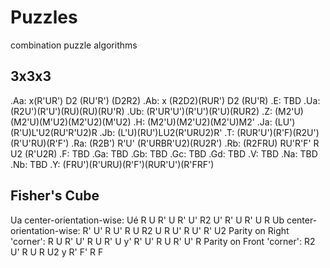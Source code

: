 # Puzzles
combination puzzle algorithms

## 3x3x3
.Aa: x(R'UR') D2 (RU'R') (D2R2)
.Ab: x (R2D2)(RUR') D2 (RU'R)
.E:  TBD
.Ua: (R2U')(R'U')(RU)(RU)(RU'R)
.Ub: (R'UR'U')(R'U')(R'U)(RUR2)
.Z:  (M2'U)(M2'U)(M'U2)(M2'U2)(M'U2)
.H:  (M2'U)(M2'U2)(M2'U)M2'
.Ja: (LU')(R'U)L'U2(RU'R'U2)R
.Jb: (L'U)(RU')LU2(R'URU2)R'
.T:  (RUR'U')(R'F)(R2U')(R'U'RU)(R'F')
.Ra: (R2B') R'U' (R'URBR'U2)(RU2R')
.Rb: (R2FRU) RU'R'F' R U2 (R'U2R)
.F:  TBD
.Ga: TBD
.Gb: TBD
.Gc: TBD
.Gd: TBD
.V:  TBD
.Na: TBD
.Nb: TBD
.Y:  (FRU')(R'URU)(R'F')(RUR'U')(R'FRF')

## Fisher's Cube
Ua center-orientation-wise: Ué R U R' U R' U' R2 U' R' U R' U R
Ub center-orientation-wise: R' U' R U' R U R2 U R U' R U' R' U2
Parity on Right 'corner': R U R' U' R U R' U y' R' U' R U R' U' R
Parity on Front 'corner': R2 U' R U R U2 y R' F' R F
